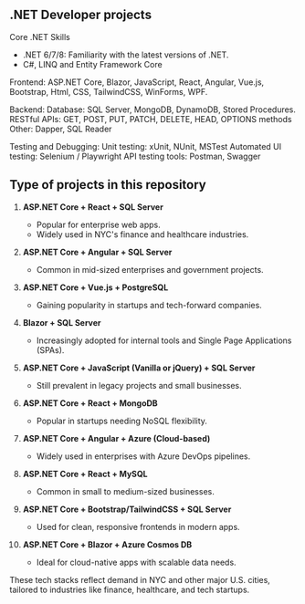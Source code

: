 ## .NET Developer projects 



Core .NET Skills
- .NET 6/7/8: Familiarity with the latest versions of .NET.
- C#, LINQ and Entity Framework Core

Frontend: ASP.NET Core, Blazor, JavaScript, React, Angular, Vue.js, Bootstrap, Html, CSS, TailwindCSS, WinForms, WPF.

Backend:
    Database: SQL Server, MongoDB, DynamoDB, Stored Procedures.
    RESTful APIs: GET, POST, PUT, PATCH, DELETE, HEAD, OPTIONS methods
    Other: Dapper, SQL Reader
        
Testing and Debugging:
    Unit testing: xUnit, NUnit, MSTest
    Automated UI testing: Selenium / Playwright
    API testing tools: Postman, Swagger

## Type of projects in this repository

1. **ASP.NET Core + React + SQL Server**
   - Popular for enterprise web apps.
   - Widely used in NYC's finance and healthcare industries.

2. **ASP.NET Core + Angular + SQL Server**
   - Common in mid-sized enterprises and government projects.

3. **ASP.NET Core + Vue.js + PostgreSQL**
   - Gaining popularity in startups and tech-forward companies.

4. **Blazor + SQL Server**
   - Increasingly adopted for internal tools and Single Page Applications (SPAs).

5. **ASP.NET Core + JavaScript (Vanilla or jQuery) + SQL Server**
   - Still prevalent in legacy projects and small businesses.

6. **ASP.NET Core + React + MongoDB**
   - Popular in startups needing NoSQL flexibility.

7. **ASP.NET Core + Angular + Azure (Cloud-based)**
   - Widely used in enterprises with Azure DevOps pipelines.

8. **ASP.NET Core + React + MySQL**
   - Common in small to medium-sized businesses.

9. **ASP.NET Core + Bootstrap/TailwindCSS + SQL Server**
   - Used for clean, responsive frontends in modern apps.

10. **ASP.NET Core + Blazor + Azure Cosmos DB**
    - Ideal for cloud-native apps with scalable data needs.

These tech stacks reflect demand in NYC and other major U.S. cities, tailored to industries like finance, healthcare, and tech startups.





